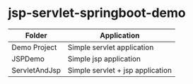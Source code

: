 # jsp-servlet-springboot-demo

| Folder | Application |
|--------- | --------------|
| Demo Project | Simple servlet application |
| JSPDemo | Simple jsp application |
| ServletAndJsp | Simple servlet + jsp application |
